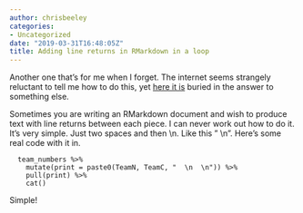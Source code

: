 ```yaml
---
author: chrisbeeley
categories:
- Uncategorized
date: "2019-03-31T16:48:05Z"
title: Adding line returns in RMarkdown in a loop
---
```


Another one that’s for me when I forget. The internet seems strangely reluctant to tell me how to do this, yet [here it is](https://stackoverflow.com/questions/49561077/creating-a-new-line-within-an-rmarkdown-chunk) buried in the answer to something else.

Sometimes you are writing an RMarkdown document and wish to produce text with line returns between each piece. I can never work out how to do it. It’s very simple. Just two spaces and then \\n. Like this ” \\n”. Here’s some real code with it in.

```
  team_numbers %>% 
    mutate(print = paste0(TeamN, TeamC, "  \n  \n")) %>% 
    pull(print) %>% 
    cat()

```

Simple!